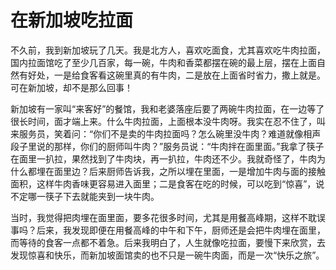 # 在新加坡吃拉面

不久前，我到新加坡玩了几天。我是北方人，喜欢吃面食，尤其喜欢吃牛肉拉面，国内拉面馆吃了至少几百家，每一碗，牛肉和香菜都摆在碗的最上层，摆在上面自然有好处，一是给食客看这碗里真的有牛肉，二是放在上面省时省力，撒上就是。可在新加坡，却不是那么回事！ 

新加坡有一家叫“来客好”的餐馆，我和老婆落座后要了两碗牛肉拉面，在一边等了很长时间，面才端上来。什么牛肉拉面，上面根本没牛肉呀。我实在忍不住了，叫来服务员，笑着问：“你们不是卖的牛肉拉面吗？怎么碗里没牛肉？难道就像相声段子里说的那样，你们的厨师叫牛肉？”服务员说：“牛肉拌在面里面。”我拿了筷子在面里一扒拉，果然找到了牛肉块，再一扒拉，牛肉还不少。我就奇怪了，牛肉为什么都埋在面里边？后来厨师告诉我，之所以埋在里面，一是增加牛肉与面的接触面积，这样牛肉香味更容易进入面里；二是食客在吃的时候，可以吃到“惊喜”，说不定哪一筷子下去就能夹到一块牛肉。 

当时，我觉得把肉埋在面里面，要多花很多时间，尤其是用餐高峰期，这样不耽误事吗？后来，我发现即便在用餐高峰的中午和下午，厨师还是会把牛肉埋在面里，而等待的食客一点都不着急。后来我明白了，人生就像吃拉面，要慢下来欣赏，去发现惊喜和快乐，而新加坡面馆卖的也不只是一碗牛肉面，而是一次“快乐之旅”。
